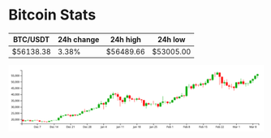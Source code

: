 # Bitcoin Stats

BTC/USDT|24h change|24h high|24h low|
|---|---|---|---|
|$56138.38|3.38%|$56489.66|$53005.00|

<img src="./chart.svg">
